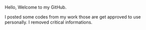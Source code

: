 Hello, Welcome to my GitHub.

I posted some codes from my work those are get approved to use personally.
I removed critical informations.
